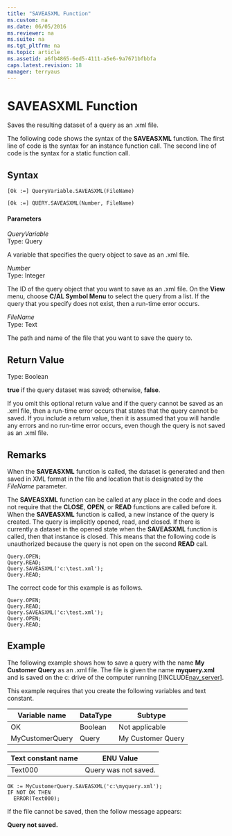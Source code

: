```yaml
---
title: "SAVEASXML Function"
ms.custom: na
ms.date: 06/05/2016
ms.reviewer: na
ms.suite: na
ms.tgt_pltfrm: na
ms.topic: article
ms.assetid: a6fb4865-6ed5-4111-a5e6-9a7671bfbbfa
caps.latest.revision: 18
manager: terryaus
---
```

# SAVEASXML Function
Saves the resulting dataset of a query as an .xml file.  
  
 The following code shows the syntax of the **SAVEASXML** function. The first line of code is the syntax for an instance function call. The second line of code is the syntax for a static function call.  
  
## Syntax  
  
```  
[Ok :=] QueryVariable.SAVEASXML(FileName)  
```  
  
```  
[Ok :=] QUERY.SAVEASXML(Number, FileName)  
```  
  
#### Parameters  
 *QueryVariable*  
 Type: Query  
  
 A variable that specifies the query object to save as an .xml file.  
  
 *Number*  
 Type: Integer  
  
 The ID of the query object that you want to save as an .xml file. On the **View** menu, choose **C\/AL Symbol Menu** to select the query from a list. If the query that you specify does not exist, then a run\-time error occurs.  
  
 *FileName*  
 Type: Text  
  
 The path and name of the file that you want to save the query to.  
  
## Return Value  
 Type: Boolean  
  
 **true** if the query dataset was saved; otherwise, **false**.  
  
 If you omit this optional return value and if the query cannot be saved as an .xml file, then a run\-time error occurs that states that the query cannot be saved. If you include a return value, then it is assumed that you will handle any errors and no run\-time error occurs, even though the query is not saved as an .xml file.  
  
## Remarks  
 When the **SAVEASXML** function is called, the dataset is generated and then saved in XML format in the file and location that is designated by the *FileName* parameter.  
  
 The **SAVEASXML** function can be called at any place in the code and does not require that the **CLOSE**, **OPEN**, or **READ** functions are called before it. When the **SAVEASXML** function is called, a new instance of the query is created. The query is implicitly opened, read, and closed. If there is currently a dataset in the opened state when the **SAVEASXML** function is called, then that instance is closed. This means that the following code is unauthorized because the query is not open on the second **READ** call.  
  
```  
Query.OPEN;  
Query.READ;  
Query.SAVEASXML('c:\test.xml');  
Query.READ;   
```  
  
 The correct code for this example is as follows.  
  
```  
Query.OPEN;  
Query.READ;  
Query.SAVEASXML('c:\test.xml');  
Query.OPEN;  
Query.READ;   
```  
  
## Example  
 The following example shows how to save a query with the name **My Customer Query** as an .xml file. The file is given the name **myquery.xml** and is saved on the c: drive of the computer running [!INCLUDE[nav_server](../dynamics-nav/includes/nav_server_md.md)].  
  
 This example requires that you create the following variables and text constant.  
  
|Variable name|DataType|Subtype|  
|-------------------|--------------|-------------|  
|OK|Boolean|Not applicable|  
|MyCustomerQuery|Query|My Customer Query|  
  
|Text constant name|ENU Value|  
|------------------------|---------------|  
|Text000|Query was not saved.|  
  
```  
OK := MyCustomerQuery.SAVEASXML('c:\myquery.xml');  
IF NOT OK THEN  
  ERROR(Text000);  
```  
  
 If the file cannot be saved, then the follow message appears:  
  
 **Query not saved.**
